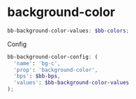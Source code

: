 
# background-color


```scss
bb-background-color-values: $bb-colors;
```



Config


```scss
bb-background-color-config: (
  'name': 'bg-c',
  'prop': 'background-color',
  'bps': $bb-bps,
  'values': $bb-background-color-values
);
```


